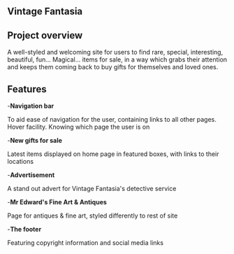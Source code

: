## Vintage Fantasia

## Project overview

A well-styled and welcoming site for users to find rare, special, interesting, beautiful, fun... Magical... items for sale, in a way which grabs their attention and keeps them coming back to buy gifts for themselves and loved ones.

## Features

-__Navigation bar__

To aid ease of navigation for the user, containing links to all other pages. Hover facility. Knowing which page the user is on

-__New gifts for sale__

Latest items displayed on home page in featured boxes, with links to their locations

-__Advertisement__

A stand out advert for Vintage Fantasia's detective service

-__Mr Edward's Fine Art & Antiques__

Page for antiques & fine art, styled differently to rest of site

-__The footer__

Featuring copyright information and social media links
